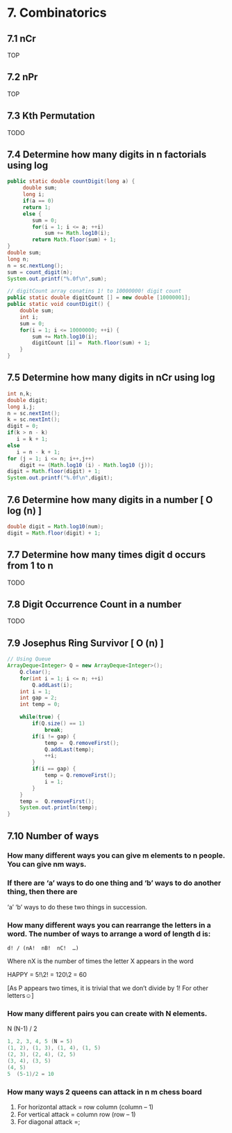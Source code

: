 # 7. Combinatorics


## 7.1 nCr

TOP

## 7.2 nPr

TOP

## 7.3 Kth Permutation

TODO

## 7.4 Determine how many digits in n factorials using log

```java
public static double countDigit(long a) {
     double sum;
     long i;
     if(a == 0) 
	 return 1;
     else {
        sum = 0;
        for(i = 1; i <= a; ++i)
            sum += Math.log10(i); 
        return Math.floor(sum) + 1;
}
double sum;
long n;
n = sc.nextLong();
sum = count_digit(n);
System.out.printf("%.0f\n",sum);
```

```java
// digitCount array conatins 1! to 10000000! digit count
public static double digitCount [] = new double [10000001];
public static void countDigit() {  
    double sum;
    int i;
    sum = 0;
    for(i = 1; i <= 10000000; ++i) {
        sum += Math.log10(i); 
        digitCount [i] =  Math.floor(sum) + 1;
    }
}
```

## 7.5 Determine how many digits in nCr using log

```java
int n,k;
double digit;
long i,j;
n = sc.nextInt();
k = sc.nextInt();
digit = 0;         
if(k > n - k)
   i = k + 1;
else
   i = n - k + 1;         
for (j = 1; i <= n; i++,j++)
    digit += (Math.log10 (i) - Math.log10 (j));
digit = Math.floor(digit) + 1;
System.out.printf("%.0f\n",digit);
```

## 7.6 Determine how many digits in a number [ O log (n) ]

```java
double digit = Math.log10(num);
digit = Math.floor(digit) + 1;
```

## 7.7 Determine how many times digit d occurs from 1 to n

TODO

## 7.8 Digit Occurrence Count in a number

TODO

## 7.9 Josephus Ring Survivor [ O (n) ]

```java
// Using Queue
ArrayDeque<Integer> Q = new ArrayDeque<Integer>();
    Q.clear();
    for(int i = 1; i <= n; ++i)
        Q.addLast(i);
    int i = 1;
    int gap = 2;
    int temp = 0;

    while(true) {
        if(Q.size() == 1)
            break;
        if(i != gap) {
            temp =  Q.removeFirst();
            Q.addLast(temp); 
            ++i;
        }
        if(i == gap) {
            temp = Q.removeFirst(); 
            i = 1;
        }
    }
    temp =  Q.removeFirst();
    System.out.println(temp);
}
```

## 7.10 Number of ways 

### How many different ways you can give m elements to n people. You can give nm ways.

### If there are ‘a’ ways to do one thing and ‘b’ ways to do another thing, then there are 
‘a’  ‘b’ ways to do these two things in succession.

### How many different ways you can rearrange the letters in a word. The number of ways to arrange a word of length d is: 

```
d! / (nA!  nB!  nC!  …) 
```

Where nX is the number of times the letter X appears in the word

HAPPY = 5!\2!  = 120\2 = 60

[As P appears two times, it is trivial that we don’t divide by 1! For other letters☺]

### How many different pairs you can create with N elements.

N  (N-1) / 2

```java
1, 2, 3, 4, 5 (N = 5)
(1, 2), (1, 3), (1, 4), (1, 5)
(2, 3), (2, 4), (2, 5)
(3, 4), (3, 5)
(4, 5)
5  (5-1)/2 = 10
```

### How many ways 2 queens can attack in n  m chess board

1.  For horizontal attack = row  column  (column – 1)
2.  For vertical attack = column  row  (row – 1)
3. For diagonal attack =;
